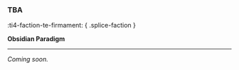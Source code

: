 ### **TBA**
:ti4-faction-te-firmament:
{ .splice-faction }

**Obsidian Paradigm**

---

_Coming soon._

